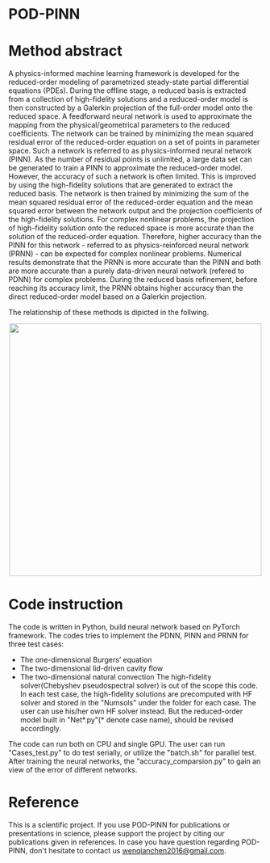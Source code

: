 POD-PINN
=====
# Method abstract
A physics-informed machine learning framework is developed for the reduced-order modeling of
parametrized steady-state partial differential equations (PDEs). During the offline stage, a reduced
basis is extracted from a collection of high-fidelity solutions and a reduced-order model is then
constructed by a Galerkin projection of the full-order model onto the reduced space. A feedforward
neural network is used to approximate the mapping from the physical/geometrical parameters to
the reduced coefficients. The network can be trained by minimizing the mean squared residual error
of the reduced-order equation on a set of points in parameter space. Such a network is referred to
as physics-informed neural network (PINN). As the number of residual points is unlimited, a large
data set can be generated to train a PINN to approximate the reduced-order model. However, the
accuracy of such a network is often limited. This is improved by using the high-fidelity solutions
that are generated to extract the reduced basis. The network is then trained by minimizing the
sum of the mean squared residual error of the reduced-order equation and the mean squared error
between the network output and the projection coefficients of the high-fidelity solutions. For complex
nonlinear problems, the projection of high-fidelity solution onto the reduced space is more accurate
than the solution of the reduced-order equation. Therefore, higher accuracy than the PINN for this
network - referred to as physics-reinforced neural network (PRNN) - can be expected for complex
nonlinear problems. Numerical results demonstrate that the PRNN is more accurate than the PINN
and both are more accurate than a purely data-driven neural network (refered to PDNN) for complex problems. During
the reduced basis refinement, before reaching its accuracy limit, the PRNN obtains higher accuracy
than the direct reduced-order model based on a Galerkin projection.

The relationship of these methods is dipicted in the follwing.

<p align="center">
  <img src="https://github.com/cwq2016/POD-PINN/blob/master/IMG/RelationshipChart.jpg" height="500px">
</p>

# Code instruction
The code is written in Python, build neural network based on PyTorch framework. The codes tries to implement the PDNN, PINN and PRNN for three test cases:
* The one-dimensional Burgers’ equation
* The two-dimensional lid-driven cavity flow
* The two-dimensional natural convection
The high-fidelity solver(Chebyshev pseudospectral solver) is out of the scope this code. In each test case, the high-fidelity solutions are precomputed with HF solver and stored in the "Numsols" under the folder for each case. The user can use his/her own HF solver instead. But the reduced-order model built in "Net*.py"(* denote case name), should be revised accordingly.

The code can run both on CPU and single GPU. The user can run "Cases_test.py" to do test serially, or utilize the "batch.sh" for parallel test. After training the neural networks, the "accuracy_comparsion.py" to gain an view of the error of different networks.

# Reference
This is a scientific project. If you use POD-PINN for publications or presentations in science, please support the project by citing our publications given in references. In case you have question regarding POD-PINN, don't hesitate to contact us wenqianchen2016@gmail.com.
